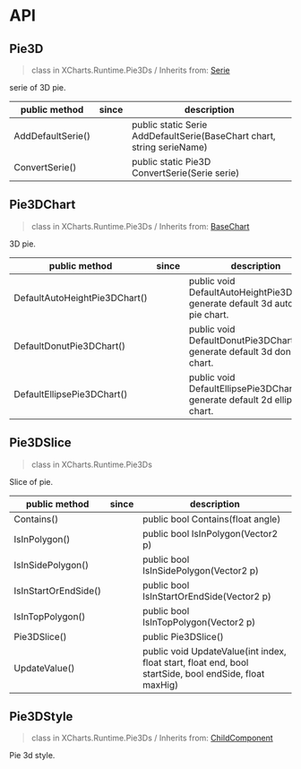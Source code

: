 # API

## Pie3D

> class in XCharts.Runtime.Pie3Ds / Inherits from: [Serie](https://xcharts-team.github.io/docs/api#serie)

serie of 3D pie.

|public method|since|description|
|--|--|--|
|AddDefaultSerie()||public static Serie AddDefaultSerie(BaseChart chart, string serieName)|
|ConvertSerie()||public static Pie3D ConvertSerie(Serie serie)|

## Pie3DChart

> class in XCharts.Runtime.Pie3Ds / Inherits from: [BaseChart](https://xcharts-team.github.io/docs/api#basechart)

3D pie.

|public method|since|description|
|--|--|--|
|DefaultAutoHeightPie3DChart()||public void DefaultAutoHeightPie3DChart()<br/>generate default 3d auto height pie chart. |
|DefaultDonutPie3DChart()||public void DefaultDonutPie3DChart()<br/>generate default 3d donut pie chart. |
|DefaultEllipsePie3DChart()||public void DefaultEllipsePie3DChart()<br/>generate default 2d ellipse pie chart. |

## Pie3DSlice

> class in XCharts.Runtime.Pie3Ds

Slice of pie.

|public method|since|description|
|--|--|--|
|Contains()||public bool Contains(float angle)|
|IsInPolygon()||public bool IsInPolygon(Vector2 p)|
|IsInSidePolygon()||public bool IsInSidePolygon(Vector2 p)|
|IsInStartOrEndSide()||public bool IsInStartOrEndSide(Vector2 p)|
|IsInTopPolygon()||public bool IsInTopPolygon(Vector2 p)|
|Pie3DSlice()||public Pie3DSlice()|
|UpdateValue()||public void UpdateValue(int index, float start, float end, bool startSide, bool endSide, float maxHig)|

## Pie3DStyle

> class in XCharts.Runtime.Pie3Ds / Inherits from: [ChildComponent](https://xcharts-team.github.io/docs/api#childcomponent)

Pie 3d style.

